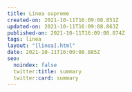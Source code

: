 ```yaml
---
title: Línea supreme
created-on: 2021-10-11T16:09:08.851Z
updated-on: 2021-10-11T16:09:08.863Z
published-on: 2021-10-11T16:09:08.874Z
tags: linea
layout: "[linea].html"
date: 2021-10-11T16:09:08.885Z
seo:
  noindex: false
  twitter:title: summary
  twitter:card: summary
---
```

